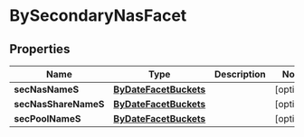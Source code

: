 

# BySecondaryNasFacet

## Properties

Name | Type | Description | Notes
------------ | ------------- | ------------- | -------------
**secNasNameS** | [**ByDateFacetBuckets**](ByDateFacetBuckets.md) |  |  [optional]
**secNasShareNameS** | [**ByDateFacetBuckets**](ByDateFacetBuckets.md) |  |  [optional]
**secPoolNameS** | [**ByDateFacetBuckets**](ByDateFacetBuckets.md) |  |  [optional]



